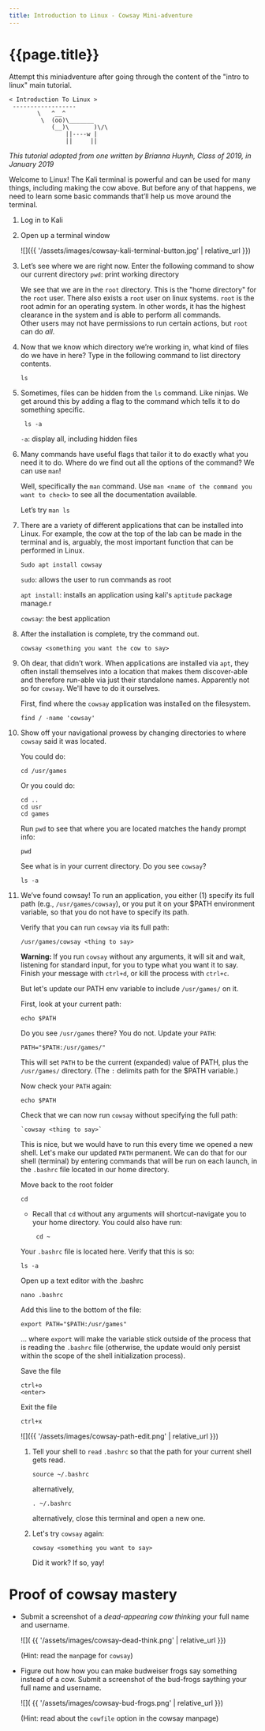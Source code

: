 ```yaml
---
title: Introduction to Linux - Cowsay Mini-adventure
---
```


<h1>{{page.title}}</h1>

Attempt this miniadventure after going through the content of the "intro to linux" main tutorial.

```
< Introduction To Linux >
 ------------------
        \   ^__^
         \  (oo)\_______
            (__)\       )\/\
                ||----w |
                ||     ||
```

_This tutorial adopted from one written by Brianna Huynh, Class of 2019, in January 2019_



Welcome to Linux!  The Kali terminal is powerful and can be used for many things, including making the cow above.  But before any of that happens, 
we need to learn some basic commands that’ll help us move around the terminal.  

1.  Log in to Kali
2.  Open up a terminal window

    ![]({{ '/assets/images/cowsay-kali-terminal-button.jpg' | relative_url }})

3.  Let’s see where we are right now.  Enter the following command to show our current directory
    `pwd`: print working directory
    
    We see that we are in the `root` directory. This is the "home directory" for the `root` user. There also exists a `root` user on linux systems. `root` is the root 
    admin for an operating system. In other words, it has the highest clearance in the system and is able to perform all commands.  
    Other users may not have permissions to run certain actions, but `root` can do _all_.
    
    
4.	Now that we know which directory we’re working in, what kind of files do we have in here?  Type in the following command to list directory contents.

        ls
    
5. Sometimes, files can be hidden from the `ls` command.  Like ninjas.  We get around this by adding a flag to the command which tells it to do something specific.
        
        ls -a
        
   `-a`: display all, including hidden files
   
6.  Many commands have useful flags that tailor it to do exactly what you need it to do.  Where do we find out all the options of the command?  We can use `man`!
    
    Well, specifically the `man` command.  Use `man <name of the command you want to check>` to see all the documentation available.
        
    Let’s try `man ls`
    
8.	There are a variety of different applications that can be installed into Linux.  For example, the cow at the top of the lab can be made in the terminal and is, 
    arguably, the most important function that can be performed in Linux.  

        Sudo apt install cowsay 
    
    `sudo`: allows the user to run commands as root
    
    `apt install`: installs an application using kali's `aptitude` package manage.r
    
    `cowsay`: the best application
    
9.  After the installation is complete, try the command out.
    
        cowsay <something you want the cow to say>
        
10. Oh dear, that didn’t work. When applications are installed via `apt`, they often install themselves into a location that makes them discover-able and therefore 
    run-able via just their standalone names. Apparently not so for `cowsay`. We'll have to do it ourselves.

    First, find where the `cowsay` application was installed on the filesystem.
    
        find / -name 'cowsay'

11. Show off your navigational prowess by changing directories to where `cowsay` said it was located.

    You could do:
        
        cd /usr/games
        
    Or you could do:
    
        cd ..
        cd usr
        cd games
        
    Run `pwd` to see that where you are located matches the handy prompt info:
    
        pwd
        
    See what is in your current directory. Do you see `cowsay`? 
    
        ls -a
            
12. We’ve found cowsay! To run an application, you either (1) specify its full path (e.g., `/usr/games/cowsay`), or you put it on your $PATH environment variable, so that you do not have
    to specify its path. 
    
    Verify that you can run `cowsay` via its full path:
    
        /usr/games/cowsay <thing to say>
        
    <div class='alert alert-warning'><strong>Warning: </strong>If you run <code>cowsay</code> without any arguments, it will sit and wait, listening for standard input, for you to type what you want
    it to say. Finish your message with <code>ctrl+d</code>, or kill the process with <code>ctrl+c</code>.</div>
        
    But let's update our PATH env variable to include `/usr/games/` on it.
    
    First, look at your current path:
        
        echo $PATH
        
    Do you see `/usr/games` there? You do not. Update your `PATH`:
        
        PATH="$PATH:/usr/games/"
        
    This will set `PATH` to be the current (expanded) value of PATH, plus the `/usr/games/` directory. (The `:` delimits path for the $PATH variable.)
    
    Now check your `PATH` again:
        
        echo $PATH
    
    Check that we can now run `cowsay` without specifying the full path:
    
        `cowsay <thing to say>`
    
    This is nice, but we would have to run this every time we opened a new shell. Let's make our updated `PATH` permanent. We can do that for our shell (terminal) by entering commands
    that will be run on each launch, in the `.bashrc` file located in our home directory.

    Move back to the root folder
    
        cd
        
    *  Recall that `cd` without any arguments will shortcut-navigate you to your home directory. You could also have run:
    
            cd ~
        
    Your `.bashrc` file is located here. Verify that this is so:
    
        ls -a
        
    Open up a text editor with the .bashrc 
        
        nano .bashrc

    Add this line to the bottom of the file:

        export PATH="$PATH:/usr/games"
        
    ... where `export` will make the variable stick outside of the process that is reading the `.bashrc` file (otherwise, the update would only persist within the scope of the shell initialization process).

    Save the file
        
        ctrl+o
        <enter>
        
    Exit the file
        
        ctrl+x
        
    ![]({{ '/assets/images/cowsay-path-edit.png' | relative_url }})
    
    1.  Tell your shell to `read` `.bashrc` so that the path for your current shell gets read.
    
            source ~/.bashrc
        
        alternatively,
    
            . ~/.bashrc
    
        alternatively, close this terminal and open a new one.
    
    1.  Let's try `cowsay` again:
    
            cowsay <something you want to say>
    
        Did it work? If so, yay!
    

# Proof of cowsay mastery

*   Submit a screenshot of a _dead-appearing cow_ _thinking_ your full name and username.    

    ![]( {{ '/assets/images/cowsay-dead-think.png' | relative_url }})
    
    (Hint: read the `man`page for `cowsay`)
    
*   Figure out how how you can make budweiser frogs say something instead of a cow. Submit a screenshot of the bud-frogs saything your full name and username.
    
    ![]( {{ '/assets/images/cowsay-bud-frogs.png' | relative_url }})
    
    (Hint: read about the `cowfile` option in the cowsay manpage)
    
    


    
    





    


    

